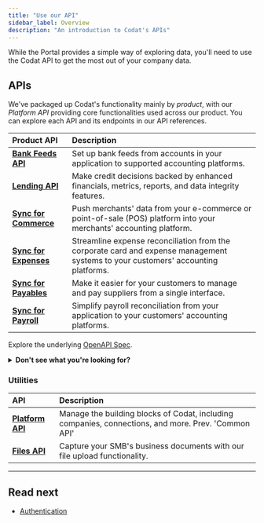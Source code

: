 ```yaml
---
title: "Use our API"
sidebar_label: Overview
description: "An introduction to Codat's APIs"
---
```


While the Portal provides a simple way of exploring data, you'll need to use the Codat API to get the most out of your company data.

## APIs

We've packaged up Codat's functionality mainly by *product*, with our *Platform API* providing core functionalities used across our product. You can explore each API and its endpoints in our API references.

| Product API | Description |
| :- | :- |
| **[Bank Feeds API](/bank-feeds-api)** | Set up bank feeds from accounts in your application to supported accounting platforms. |
| **[Lending API](/lending-api)** | Make credit decisions backed by enhanced financials, metrics, reports, and data integrity features. |
| **[Sync for Commerce](/sync-for-commerce-api)** | Push merchants' data from your e-commerce or point-of-sale (POS) platform into your merchants' accounting platform. |
| **[Sync for Expenses](/sync-for-expenses-api)** | Streamline expense reconciliation from the corporate card and expense management systems to your customers' accounting platforms. |
| **[Sync for Payables](/sync-for-payables-api)** | Make it easier for your customers to manage and pay suppliers from a single interface. |
| **[Sync for Payroll](/sync-for-payroll-api)** | Simplify payroll reconciliation from your application to your customers' accounting platforms. |

Explore the underlying [OpenAPI Spec](https://github.com/codatio/oas).


<details>
  <summary><b>Don't see what you're looking for?</b></summary>
  
  We've recently [reorganized our products](/updates/230901-new-products). You can find the OpenAPI specifications you may have been using before here:

  <li><a href="/sync-for-commerce-v1-api">Sync for Commerce API v1</a></li>
  <li><a href="/sync-for-expenses-v1-api">Sync for Expenses API v1</a></li>
  <li><a href="/accounting-api">Accounting API</a></li>
  <li><a href="/banking-api">Banking API</a></li>
  <li><a href="/commerce-api">Commerce API</a></li>
</details>


### Utilities

| API | Description |
| :- | :- |  
| **[Platform API](/codat-api)** | Manage the building blocks of Codat, including companies, connections, and more. Prev. 'Common API'|
| **[Files API](/files-api)** | Capture your SMB's business documents with our file upload functionality. |

---

## Read next

- [Authentication](/using-the-api/authentication)
